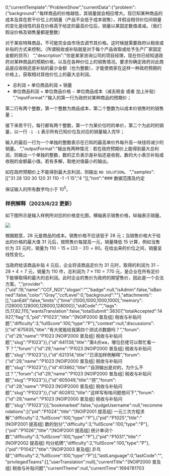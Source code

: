 0,"currentTemplate":"ProblemShow","currentData":{"problem":{"background":"每样商品的价格越低，其销量就会相应增大。现已知某种商品的成本及其在若干价位上的销量（产品不会低于成本销售），并假设相邻价位间销量的变化是线性的且在价格高于给定的最高价位后，销量以某固定数值递减。（我们假设价格及销售量都是整数）

对于某些特殊商品，不可能完全由市场去调节其价格。这时候就需要政府以税收或补贴的方式来控制。（所谓税收或补贴就是对于每个产品收取或给予生产厂家固定金额的货币）
","description":"你是某家咨询公司的项目经理，现在你已经知道政府对某种商品的预期价格，以及在各种价位上的销售情况。要求你确定政府对此商品是应收税还是补贴的最少金额（也为整数），才能使商家在这样一种政府预期的价格上，获取相对其他价位上的最大总利润。

- 总利润 $=$ 单位商品利润 $\times$ 销量
- 单位商品利润 $=$ 单位商品价格 $-$ 单位商品成本（减去税金 或者 加上补贴）
","inputFormat":"输入的第一行为政府对某种商品的预期价；

 第二行有两个整数，第一个整数为商品成本，第二个整数为以成本价销售时的销售量；
 
 接下来若干行，每行都有两个整数，第一个为某价位时的单价，第二个为此时的销量，以一行 `-1 -1` 表示所有已知价位及对应的销量输入完毕；
 
 输入的最后一行为一个单独的整数表示在已知的最高单价外每升高一块钱将减少的销量。
","outputFormat":"输出有两种情况：若在政府预期价上能得到最大总利润，则输出一个单独的整数，数的正负表示是补贴还是收税，数的大小表示补贴或收税的金额最小值。若有多解，取绝对值最小的输出。

如在政府预期价上不能得到最大总利润，则输出 `NO SOLUTION`。
","samples":[["31
28 130
30 120
31 110
-1  -1
15","4
"]],"hint":"### 数据范围及约定

保证输入的所有数字均小于 $10^5$。

### 样例解释（2023\/6\/22 更新）

如下图所示是输入样例所对应的价格变化图，横轴表示销售价格，纵轴表示销量。

![](https:\/\/cdn.luogu.com.cn\/upload\/image_hosting\/id6jzjl4.png)

根据题意，$28$ 元是商品的成本。销售价格不应该低于 $28$ 元；当销售价格大于给出的价格的最大值 $31$ 元后，按照售价每提高一元，销量降低 $15$ 计算，例如当售价为 $33$ 元时，销量为 $110-15\times (33-31)=80$。在给出来的价位之间，销量呈线性变化。

当政府给该商品补贴 $4$ 元后，企业将该商品定价为 $31$ 元时，取得的利润为 $31-28+4=7$ 元，销量为 $110$ 件，总利润为 $7\times 110=770$ 元，是企业在所有定价下能够取得的最大的总利润。此时企业的售价为政府的期望售价，因此是一个合法方案。","provider":{"uid":19,"name":"CCF_NOI","slogan":"","badge":null,"isAdmin":false,"isBanned":false,"color":"Gray","ccfLevel":0,"background":""},"attachments":[],"canEdit":false,"limits":{"time":[1000,1000,1000,1000],"memory":[128000,128000,128000,128000]},"stdCode":"","tags":[5,17,82,111],"wantsTranslation":false,"totalSubmit":38307,"totalAccepted":14927,"flag":5,"pid":"P1023","title":"[NOIP2000 普及组] 税收与补贴问题","difficulty":3,"fullScore":100,"type":"P"},"contest":null,"discussions":[{"id":675935,"title":"有大佬能给我第四个测试点数据吗？","forum":{"id":29,"name":"P1023 [NOIP2000 普及组] 税收与补贴问题","slug":"P1023"}},{"id":641138,"title":"第4点wa，哪位巨佬可以帮忙看一下？","forum":{"id":29,"name":"P1023 [NOIP2000 普及组] 税收与补贴问题","slug":"P1023"}},{"id":621314,"title":"已添加样例解释","forum":{"id":29,"name":"P1023 [NOIP2000 普及组] 税收与补贴问题","slug":"P1023"}},{"id":613862,"title":"自测输出是对的，为什么不过？","forum":{"id":29,"name":"P1023 [NOIP2000 普及组] 税收与补贴问题","slug":"P1023"}},{"id":605049,"title":"捞","forum":{"id":29,"name":"P1023 [NOIP2000 普及组] 税收与补贴问题","slug":"P1023"}},{"id":602812,"title":"这样写有啥问题想问下","forum":{"id":29,"name":"P1023 [NOIP2000 普及组] 税收与补贴问题","slug":"P1023"}}],"bookmarked":false,"vjudgeUsername":null,"recommendations":[{"pid":"P1024","title":"[NOIP2001 提高组] 一元三次方程求解","difficulty":2,"fullScore":100,"type":"P"},{"pid":"P1025","title":"[NOIP2001 提高组] 数的划分","difficulty":3,"fullScore":100,"type":"P"},{"pid":"P1026","title":"[NOIP2001 提高组] 统计单词个数","difficulty":3,"fullScore":100,"type":"P"},{"pid":"P1031","title":"[NOIP2002 提高组] 均分纸牌","difficulty":2,"fullScore":100,"type":"P"},{"pid":"P1042","title":"[NOIP2003 普及组] 乒乓球","difficulty":2,"fullScore":100,"type":"P"}],"lastLanguage":0,"lastCode":"","privilegedTeams":[],"userTranslation":null},"currentTitle":"[NOIP2000 普及组] 税收与补贴问题","currentTheme":null,"currentTime":1694781703